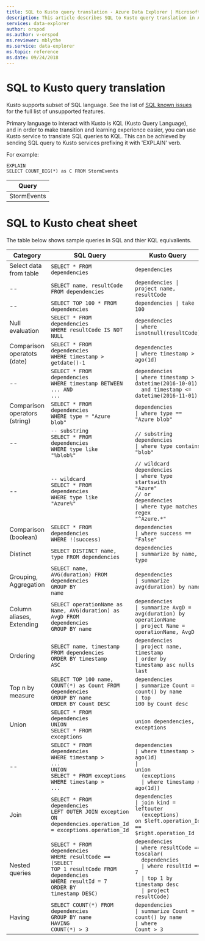 ```yaml
---
title: SQL to Kusto query translation - Azure Data Explorer | Microsoft Docs
description: This article describes SQL to Kusto query translation in Azure Data Explorer.
services: data-explorer
author: orspod
ms.author: v-orspod
ms.reviewer: mblythe
ms.service: data-explorer
ms.topic: reference
ms.date: 09/24/2018
---
```

# SQL to Kusto query translation

Kusto supports subset of SQL language. See the list of [SQL known issues](../api/tds/sqlknownissues.md) for the full list of unsupported features.

Primary language to interact with Kusto is KQL (Kusto Query Language), and in order to make transition and learning experience easier, you can use Kusto service to translate SQL queries to KQL. This can be achieved by sending SQL query to Kusto services prefixing it with 'EXPLAIN' verb.

For example:

```kusto
EXPLAIN 
SELECT COUNT_BIG(*) as C FROM StormEvents 
```

|Query|
|---|
|StormEvents<br>| summarize C=count()<br>| project C|

# SQL to Kusto cheat sheet

The table below shows sample queries in SQL and thier KQL equivalients.

|Category |SQL Query |Kusto Query
|---|---|---
Select data from table |<code>SELECT * FROM dependencies</code> | <code>dependencies</code>
--|<code>SELECT name, resultCode FROM dependencies</code> |<code>dependencies &#124; project name, resultCode</code>
--|<code>SELECT TOP 100 * FROM dependencies</code> | <code>dependencies &#124; take 100</code>
Null evaluation |<code>SELECT * FROM dependencies<br>WHERE resultCode IS NOT NULL</code> | <code>dependencies<br>&#124; where isnotnull(resultCode)</code>
Comparison operatots (date) |<code>SELECT * FROM dependencies<br>WHERE timestamp > getdate()-1</code>| <code>dependencies<br>&#124; where timestamp > ago(1d)</code>
--|<code>SELECT * FROM dependencies<br>WHERE timestamp BETWEEN ... AND ...</code> |<code>dependencies<br>&#124; where timestamp > datetime(2016-10-01)<br>&nbsp;&nbsp;and timestamp <= datetime(2016-11-01)</code>
Comparison operators (string)|<code>SELECT * FROM dependencies<br>WHERE type = "Azure blob"</code> |<code>dependencies<br>&#124; where type == "Azure blob"</code>
--|<code>-- substring<br>SELECT * FROM dependencies<br>WHERE type like "%blob%"</code> |<code>// substring<br>dependencies<br>&#124; where type contains "blob"</code>
--|<code>-- wildcard<br>SELECT * FROM dependencies<br>WHERE type like "Azure%"</code> |<code>// wildcard<br>dependencies<br>&#124; where type startswith "Azure"<br>// or<br>dependencies<br>&#124; where type matches regex "^Azure.*"</code>
Comparison (boolean) |<code>SELECT * FROM dependencies<br>WHERE !(success)</code> |<code>dependencies<br>&#124; where success == "False"</code>
Distinct |<code>SELECT DISTINCT name, type  FROM dependencies</code> |<code>dependencies<br>&#124; summarize by name, type</code>
Grouping, Aggregation |<code>SELECT name, AVG(duration) FROM dependencies<br>GROUP BY name</code> |<code>dependencies<br>&#124; summarize avg(duration) by name</code>
Column aliases, Extending |<code>SELECT operationName as Name, AVG(duration) as AvgD FROM dependencies<br>GROUP BY name</code> |<code>dependencies<br>&#124; summarize AvgD = avg(duration) by operationName<br>&#124; project Name = operationName, AvgD</code>
Ordering |<code>SELECT name, timestamp FROM dependencies<br>ORDER BY timestamp ASC</code> |<code>dependencies<br>&#124; project name, timestamp<br>&#124; order by timestamp asc nulls last</code>
Top n by measure |<code>SELECT TOP 100 name, COUNT(*) as Count FROM dependencies<br>GROUP BY name<br>ORDER BY Count DESC</code> |<code>dependencies<br>&#124; summarize Count = count() by name<br>&#124; top 100 by Count desc</code>
Union |<code>SELECT * FROM dependencies<br>UNION<br>SELECT * FROM exceptions</code> |<code>union dependencies, exceptions</code>
--|<code>SELECT * FROM dependencies<br>WHERE timestamp > ...<br>UNION<br>SELECT * FROM exceptions<br>WHERE timestamp > ...</code> |<code>dependencies<br>&#124; where timestamp > ago(1d)<br>&#124; union<br>&nbsp;&nbsp;(exceptions<br>&nbsp;&nbsp;&#124; where timestamp > ago(1d))</code>
Join |<code>SELECT * FROM dependencies <br>LEFT OUTER JOIN exception<br>ON dependencies.operation_Id = exceptions.operation_Id</code> |<code>dependencies<br>&#124; join kind = leftouter<br>&nbsp;&nbsp;(exceptions)<br>on $left.operation_Id == $right.operation_Id</code>
Nested queries |<code>SELECT * FROM dependencies<br>WHERE resultCode == <br>(SELECT TOP 1 resultCode FROM dependencies<br>WHERE resultId = 7<br>ORDER BY timestamp DESC)</code> |<code>dependencies<br>&#124; where resultCode == toscalar(<br>&nbsp;&nbsp;dependencies<br>&nbsp;&nbsp;&#124; where resultId == 7<br>&nbsp;&nbsp;&#124; top 1 by timestamp desc<br>&nbsp;&nbsp;&#124; project resultCode)</code>
Having |<code>SELECT COUNT(\*) FROM dependencies<br>GROUP BY name<br>HAVING COUNT(\*) > 3</code> |<code>dependencies<br>&#124; summarize Count = count() by name<br>&#124; where Count > 3</code>|
